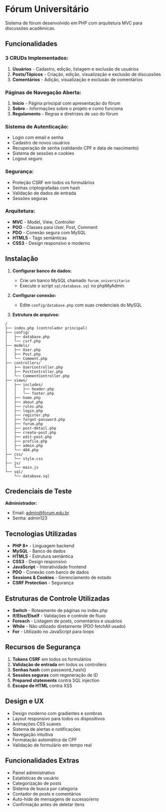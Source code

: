 # Fórum Universitário

Sistema de fórum desenvolvido em PHP com arquitetura MVC para discussões acadêmicas.

## Funcionalidades

### 3 CRUDs Implementados:
1. **Usuários** - Cadastro, edição, listagem e exclusão de usuários
2. **Posts/Tópicos** - Criação, edição, visualização e exclusão de discussões
3. **Comentários** - Adição, visualização e exclusão de comentários

### Páginas de Navegação Aberta:
1. **Início** - Página principal com apresentação do fórum
2. **Sobre** - Informações sobre o projeto e como funciona
3. **Regulamento** - Regras e diretrizes de uso do fórum

### Sistema de Autenticação:
- Login com email e senha
- Cadastro de novos usuários
- Recuperação de senha (validando CPF e data de nascimento)
- Sistema de sessões e cookies
- Logout seguro

### Segurança:
- Proteção CSRF em todos os formulários
- Senhas criptografadas com hash
- Validação de dados de entrada
- Sessões seguras

### Arquitetura:
- **MVC** - Model, View, Controller
- **POO** - Classes para User, Post, Comment
- **PDO** - Conexão segura com MySQL
- **HTML5** - Tags semânticas
- **CSS3** - Design responsivo e moderno

## Instalação

1. **Configurar banco de dados:**
   - Crie um banco MySQL chamado `forum_universitario`
   - Execute o script `sql/database.sql` no phpMyAdmin

2. **Configurar conexão:**
   - Edite `config/database.php` com suas credenciais do MySQL

3. **Estrutura de arquivos:**
```
/
├── index.php (controlador principal)
├── config/
│   ├── database.php
│   └── csrf.php
├── models/
│   ├── User.php
│   ├── Post.php
│   └── Comment.php
├── controllers/
│   ├── UserController.php
│   ├── PostController.php
│   └── CommentController.php
├── views/
│   ├── includes/
│   │   ├── header.php
│   │   └── footer.php
│   ├── home.php
│   ├── about.php
│   ├── rules.php
│   ├── login.php
│   ├── register.php
│   ├── forgot-password.php
│   ├── forum.php
│   ├── post-detail.php
│   ├── create-post.php
│   ├── edit-post.php
│   ├── profile.php
│   ├── admin.php
│   └── 404.php
├── css/
│   └── style.css
├── js/
│   └── main.js
└── sql/
    └── database.sql
```

## Credenciais de Teste

**Administrador:**
- Email: admin@forum.edu.br
- Senha: admin123

## Tecnologias Utilizadas

- **PHP 8+** - Linguagem backend
- **MySQL** - Banco de dados
- **HTML5** - Estrutura semântica
- **CSS3** - Design responsivo
- **JavaScript** - Interatividade frontend
- **PDO** - Conexão com banco de dados
- **Sessions & Cookies** - Gerenciamento de estado
- **CSRF Protection** - Segurança

## Estruturas de Controle Utilizadas

- **Switch** - Roteamento de páginas no index.php
- **If/Else/ElseIf** - Validações e controle de fluxo
- **Foreach** - Listagem de posts, comentários e usuários
- **While** - Não utilizado diretamente (PDO fetchAll usado)
- **For** - Utilizado no JavaScript para loops

## Recursos de Segurança

1. **Tokens CSRF** em todos os formulários
2. **Validação de entrada** em todos os controllers
3. **Senhas hash** com password_hash()
4. **Sessões seguras** com regeneração de ID
5. **Prepared statements** contra SQL injection
6. **Escape de HTML** contra XSS

## Design e UX

- Design moderno com gradientes e sombras
- Layout responsivo para todos os dispositivos
- Animações CSS suaves
- Sistema de alertas e notificações
- Navegação intuitiva
- Formatação automática de CPF
- Validação de formulário em tempo real

## Funcionalidades Extras

- Painel administrativo
- Estatísticas de usuário
- Categorização de posts
- Sistema de busca por categoria
- Contador de posts e comentários
- Auto-hide de mensagens de sucesso/erro
- Confirmação antes de deletar itens